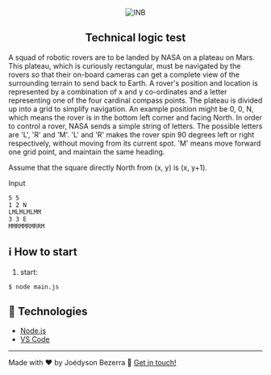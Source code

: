 <p align="center">
   <img alt="INB" title="Instituto Nicolas Bueno" src="https://secureservercdn.net/50.62.89.138/072.751.myftpupload.com/wp-content/uploads/2017/04/inb-logo.png">
</p>

<h2 align="center">
  Technical logic test
</h2>
A squad of robotic rovers are to be landed by NASA on a plateau on 
Mars. This plateau, which is curiously rectangular, must be navigated 
by the rovers so that their on-board cameras can get a complete view 
of the surrounding terrain to send back to Earth. A rover's position 
and location is represented by a combination of x and y co-ordinates 
and a letter representing one of the four cardinal compass points. The 
plateau is divided up into a grid to simplify navigation. An example 
position might be 0, 0, N, which means the rover is in the bottom left 
corner and facing North. In order to control a rover, NASA sends a 
simple string of letters. The possible letters are 'L', 'R' and 'M'. 
'L' and 'R' makes the rover spin 90 degrees left or right 
respectively, without moving from its current spot. 'M' means move 
forward one grid point, and maintain the same heading. 
 
Assume that the square directly North from (x, y) is (x, y+1). 

Input
```
5 5 
1 2 N 
LMLMLMLMM 
3 3 E 
MMRMMRMRRM 
```

## :information_source: How to start
1. start: 

```
$ node main.js
```


## :wrench: Technologies

-  [Node.js](https://nodejs.org/en/)
-  [VS Code][vc]

---

Made with ♥ by Joédyson Bezerra :wave: [Get in touch!](https://www.linkedin.com/in/joedyson-bezerra/)

[vc]: https://code.visualstudio.com/
